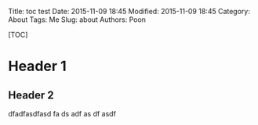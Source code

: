 Title: toc test
Date: 2015-11-09 18:45
Modified: 2015-11-09 18:45
Category: About
Tags: Me
Slug: about
Authors: Poon

[TOC]

# Header 1

## Header 2


dfadfasdfasd
fa
ds
adf
as
df
asdf
